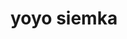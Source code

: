 [comment]: <> (title: Wszystko o nas)
[comment]: <> (lead: This is only example page)
[comment]: <> (image: https://via.placeholder.com/512)

# yoyo siemka